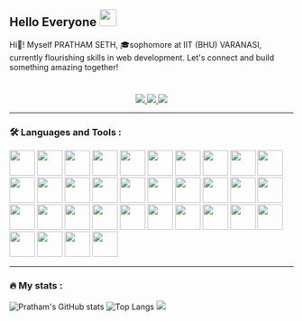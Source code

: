 <h2>
  Hello Everyone
  <img src="https://media.giphy.com/media/hvRJCLFzcasrR4ia7z/giphy.gif" width="30px"/>
</h2>
Hi👋! Myself PRATHAM SETH, 🎓sophomore at IIT (BHU) VARANASI, currently flourishing skills in web development.
Let's connect and build something amazing together!
<br>
<h1></h1>
<div id="header" align="center">
  <div id="badges">
  <a href="https://www.linkedin.com/in/pratham-seth-bb9bb5285/" target="_blank">
    <img src="https://img.shields.io/badge/LinkedIn-0077B5?style=for-the-badge&logo=linkedin&logoColor=white" target="_blank" />
  </a>
  <a href="mailto:sethpratham67@gmail.com">
    <img src="https://img.shields.io/badge/Gmail-c71610?style=for-the-badge&logo=gmail&logoColor=white" />
  </a>
  <a href="https://discord.gg/XHqMqJ65" target="_blank">
   <img src="https://img.shields.io/badge/Discord-7289da?style=for-the-badge&logo=discord&logoColor=white" target="_blank" />
  </a>
  </div>
  <img src="https://komarev.com/ghpvc/?username=prathamseth&style=flat-square&color=blue" alt="" align="center"/>
</div>

---

### :hammer_and_wrench: Languages and Tools :

<div>
<img src="https://cdn.jsdelivr.net/gh/devicons/devicon@latest/icons/c/c-plain.svg" height="45px" width="45px"/>      
<img src="https://cdn.jsdelivr.net/gh/devicons/devicon@latest/icons/cplusplus/cplusplus-plain.svg" height="45px" width="45px"/>
<img src="https://cdn.jsdelivr.net/gh/devicons/devicon@latest/icons/python/python-plain.svg" height="45px" width="45px"/>
<img src="https://cdn.jsdelivr.net/gh/devicons/devicon@latest/icons/html5/html5-plain.svg" height="45px" width="45px"/>
<img src="https://cdn.jsdelivr.net/gh/devicons/devicon@latest/icons/css3/css3-plain.svg" height="45px" width="45px"/>
<img src="https://cdn.jsdelivr.net/gh/devicons/devicon@latest/icons/javascript/javascript-plain.svg" height="45px" width="45px"/>
<img src="https://cdn.jsdelivr.net/gh/devicons/devicon@latest/icons/typescript/typescript-plain.svg" height="45px" width="45px"/>
<img src="https://cdn.jsdelivr.net/gh/devicons/devicon@latest/icons/react/react-original.svg" height="45px" width="45px"/>
<img src="https://cdn.jsdelivr.net/gh/devicons/devicon@latest/icons/tailwindcss/tailwindcss-original.svg" height="45px" width="45px"/>
<img src="https://cdn.jsdelivr.net/gh/devicons/devicon@latest/icons/reactrouter/reactrouter-original.svg" height="45px" width="45px"/>
<img src="https://cdn.jsdelivr.net/gh/devicons/devicon@latest/icons/redux/redux-original.svg" height="45px" width="45px"/>
<img src="https://cdn.jsdelivr.net/gh/devicons/devicon@latest/icons/figma/figma-original.svg" height="45px" width="45px"/>
<img src="https://cdn.jsdelivr.net/gh/devicons/devicon@latest/icons/canva/canva-original.svg" height="45px" width="45px"/>
<img src="https://cdn.jsdelivr.net/gh/devicons/devicon@latest/icons/bootstrap/bootstrap-original.svg" height="45px" width="45px"/>
<img src="https://cdn.jsdelivr.net/gh/devicons/devicon@latest/icons/arduino/arduino-original-wordmark.svg" height="45px" width="45px"/>
<img src="https://cdn.jsdelivr.net/gh/devicons/devicon@latest/icons/astro/astro-original.svg" height="45px" width="45px"/>
<img src="https://cdn.jsdelivr.net/gh/devicons/devicon@latest/icons/appwrite/appwrite-original.svg" height="45px" width="45px" />
<img src="https://cdn.jsdelivr.net/gh/devicons/devicon@latest/icons/nodejs/nodejs-plain-wordmark.svg" height="45px" width="45px"/>
<img src="https://cdn.jsdelivr.net/gh/devicons/devicon@latest/icons/express/express-original.svg" height="45px" width="45px"/> 
<img src="https://cdn.jsdelivr.net/gh/devicons/devicon@latest/icons/mongodb/mongodb-original.svg" height="45px" width="45px"/>
<img src="https://cdn.jsdelivr.net/gh/devicons/devicon@latest/icons/mongoose/mongoose-original.svg" height="45px" width="45px"/>
<img src="https://cdn.jsdelivr.net/gh/devicons/devicon@latest/icons/go/go-original.svg" height="45px" width="45px"/>
<img src="https://cdn.jsdelivr.net/gh/devicons/devicon@latest/icons/vitejs/vitejs-original.svg" height="45px" width="45px"/>  
<img src="https://cdn.jsdelivr.net/gh/devicons/devicon@latest/icons/git/git-original.svg" height="45px" width="45px"/>
<img src="https://cdn.jsdelivr.net/gh/devicons/devicon@latest/icons/nextjs/nextjs-original.svg" height="45px" width="45px"/>
<img src="https://cdn.jsdelivr.net/gh/devicons/devicon@latest/icons/discordjs/discordjs-plain.svg" height="45px" width="45px"/>
<img src="https://cdn.jsdelivr.net/gh/devicons/devicon@latest/icons/nodemon/nodemon-plain.svg" height="45px" width="45px"/>  
<img src="https://cdn.jsdelivr.net/gh/devicons/devicon@latest/icons/npm/npm-original-wordmark.svg" height="45px" width="45px"/>
<img src="https://cdn.jsdelivr.net/gh/devicons/devicon@latest/icons/linux/linux-original.svg" height="45px" width="45px"/>
<img src="https://cdn.jsdelivr.net/gh/devicons/devicon@latest/icons/postman/postman-plain.svg" height="45px" width="45px"/>
<img src="https://cdn.jsdelivr.net/gh/devicons/devicon@latest/icons/firebase/firebase-plain.svg" height="45px" width="45px"/>
<img src="https://cdn.jsdelivr.net/gh/devicons/devicon@latest/icons/bash/bash-original.svg" height="45px" width="45px"/>
<img src="https://cdn.jsdelivr.net/gh/devicons/devicon@latest/icons/vscode/vscode-original.svg" height="45px" width="45px"/>
<img src="https://cdn.jsdelivr.net/gh/devicons/devicon@latest/icons/ubuntu/ubuntu-original.svg" height="45px" width="45px"/>
</div>

---

### 🔥 My stats :

![Pratham's GitHub stats](https://github-readme-stats.vercel.app/api?username=PrathamX595&count_private=true&show=prs_merged_percentage&show_icons=true&hide=stars&theme=github_dark&hide_border=true&rank_icon=github)
![Top Langs](https://github-readme-stats.vercel.app/api/top-langs/?username=PrathamX595&count_private=true&layout=donut&theme=github_dark&hide_border=true&langs_count=10)
<img src="https://github-readme-streak-stats.herokuapp.com/?user=PrathamX595&count_private=true&theme=github_dark&hide_border=true"/>
